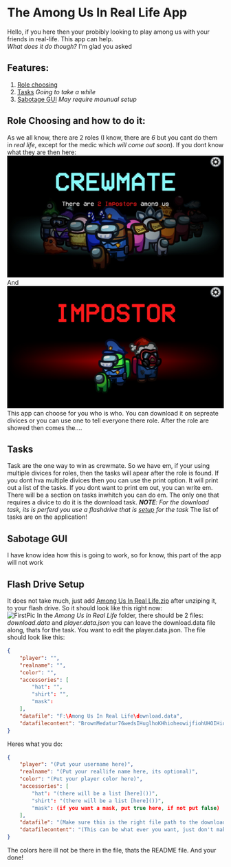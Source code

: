 # The Among Us In Real Life App    
Hello, if you here then your probibly looking to play among us with your friends in real-life. This app can help.    
_What does it do though?_ I'm glad you asked       

## Features:

1. [Role choosing](https://github.com/Medatur76/Among-Us-In-Real-Life-App#role-choosing-and-how-to-do-it)    
2. [Tasks](https://github.com/Medatur76/Among-Us-In-Real-Life-App#tasks) _Going to take a while_    
3. [Sabotage GUI](https://github.com/Medatur76/Among-Us-In-Real-Life-App#sabotage-gui) _May require maunual setup_


## Role Choosing and how to do it:

As we all know, there are 2 roles (I know, there are _6_ but you cant do them in _real life_, except for the medic which _will come out soon_).
If you dont know what they are then here:    
![Crewmate](https://github.com/Medatur76/Among-Us-In-Real-Life-App/blob/master/Among%20Us%20APP/Pictures/Crewmate.jpg)    
And    
![Imposter](https://github.com/Medatur76/Among-Us-In-Real-Life-App/blob/master/Among%20Us%20APP/Pictures/Imposter.jpg)     
This app can choose for you who is who. You can download it on sepreate divices or you can use one to tell everyone there role.
After the role are showed then comes the....

## Tasks

Task are the one way to win as crewmate. So we have em, if your using multiple divices for roles, then the tasks will apear after the role is found. If you dont hva multiple divices then you can use the print option. It will print out a list of the tasks. If you dont want to print em out, you can write em. There will be a section on tasks inwhitch you can do em. The only one that requires a divice to do it is the download task. _**NOTE**: For the download task, its is perferd you use a flashdrive that is [setup](https://github.com/Medatur76/Among-Us-In-Real-Life-App#flash-drive-setup) for the task_ The list of tasks are on the application!     

## Sabotage GUI

I have know idea how this is going to work, so for know, this part of the app will not work

## Flash Drive Setup

It does not take much, just add [Among Us In Real Life.zip](https://github.com/Medatur76/Among-Us-In-Real-Life-App/files/7770711/Among.Us.In.Real.Life.zip) after unziping it, to your flash drive. So it should look like this right now:     
![FirstPic](https://user-images.githubusercontent.com/90143210/147275195-66fd86f5-037b-41f3-9f99-6a9e217e19ea.png)
In the _Among Us In Real Life_ folder, there should be 2 files: _download.data_ and _player.data.json_ you can leave the download.data file along, thats for the task. You want to edit the player.data.json. The file should look like this:
```JSON
{
	"player": "",
	"realname": "",
	"color": "",
	"accessories": [
		"hat": "",
		"shirt": "",
		"mask": 
	],
	"datafile": "F:\Among Us In Real Life\download.data",
	"datafilecontent": "BrownMedatur76wedsIHuglhoKHhioheowijfiohUHOIHiojojihoCrewjjjwmateminiwwwwwa",
}
```    
Heres what you do:    
```JSON
{
	"player": "(Put your username here)",
	"realname": "(Put your reallife name here, its optional)",
	"color": "(Put your player color here)",
	"accessories": [
		"hat": "(there will be a list [here]())",
		"shirt": "(there will be a list [here]())",
		"mask": (if you want a mask, put true here, if not put false)
	],
	"datafile": "(Make sure this is the right file path to the download.data file)",
	"datafilecontent": "(This can be what ever you want, just don't make it to long)",
}
```    
The colors here ill not be there in the file, thats the README file.
And your done!
